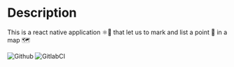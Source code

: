 # Description
This is a react native application ⚛️📱 that let us to mark and list a point 📍 in a map 🗺

![Github](https://github.com/zearkiatos/map-pointer-app/actions/workflows/action.yml/badge.svg)
![GitlabCI](https://gitlab.com/caprilespe/map-pointer-app/badges/develop/pipeline.svg)